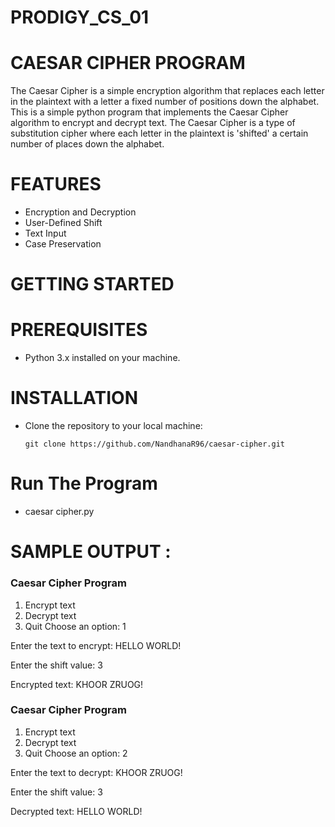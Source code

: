 # PRODIGY_CS_01
# CAESAR CIPHER PROGRAM
The Caesar Cipher is a simple encryption algorithm that replaces each letter in the plaintext with a letter a fixed number of positions down the alphabet.
This is a simple python program that implements the Caesar Cipher algorithm to encrypt and decrypt text. The Caesar Cipher is a type of substitution cipher where each letter in the plaintext is 'shifted' a certain number of places down the alphabet.

# FEATURES
  - Encryption and Decryption
  - User-Defined Shift
  - Text Input
  - Case Preservation

# GETTING STARTED

# PREREQUISITES

  - Python 3.x installed on your machine.

# INSTALLATION

 - Clone the repository to your local machine:
   
       git clone https://github.com/NandhanaR96/caesar-cipher.git

# Run The Program

- caesar cipher.py

# SAMPLE OUTPUT :

   ### Caesar Cipher Program
  
   1. Encrypt text
   2. Decrypt text
   3. Quit
   Choose an option: 1

   Enter the text to encrypt: HELLO WORLD!
   
   Enter the shift value: 3
   
   Encrypted text: KHOOR ZRUOG!

   ### Caesar Cipher Program
   
   1. Encrypt text
   2. Decrypt text
   3. Quit
   Choose an option: 2

  Enter the text to decrypt: KHOOR ZRUOG!
   
  Enter the shift value: 3
    
   Decrypted text: HELLO WORLD!
   
